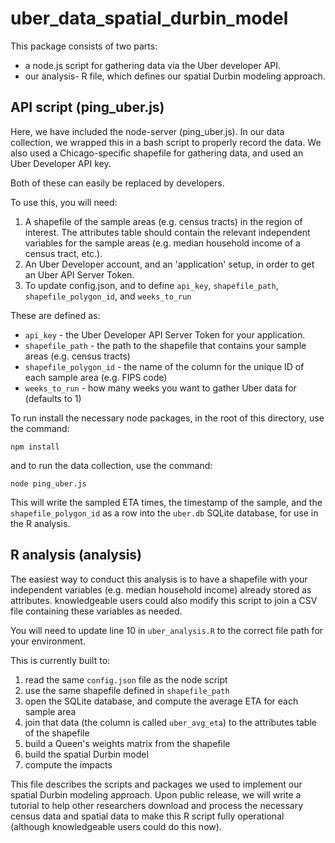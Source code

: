 # uber_data_spatial_durbin_model

This package consists of two parts:

- a node.js script for gathering data via the Uber developer API.
- our analysis- R file, which defines our spatial Durbin modeling approach.

## API script (ping_uber.js)
Here, we have included the node-server (ping_uber.js). In our data collection, we wrapped this in a bash script to properly record the data. We also used a Chicago-specific shapefile for gathering data, and used an Uber Developer API key.

Both of these can easily be replaced by developers.

To use this, you will need:

1. A shapefile of the sample areas (e.g. census tracts) in the region of interest. The attributes table should contain the relevant independent variables for the sample areas (e.g. median household income of a census tract, etc.).
2. An Uber Developer account, and an 'application' setup, in order to get an Uber API Server Token.
2. To update config.json, and to define `api_key`, `shapefile_path`, `shapefile_polygon_id`, and `weeks_to_run`

These are defined as:
- `api_key` - the Uber Developer API Server Token for your application.
- `shapefile_path` - the path to the shapefile that contains your sample areas (e.g. census tracts)
- `shapefile_polygon_id` - the name of the column for the unique ID of each sample area (e.g. FIPS code)
- `weeks_to_run` - how many weeks you want to gather Uber data for (defaults to 1)

To run install the necessary node packages, in the root of this directory, use the command:
```
npm install
```

and to run the data collection, use the command:
```
node ping_uber.js
```

This will write the sampled ETA times, the timestamp of the sample, and the `shapefile_polygon_id` as a row into the `uber.db` SQLite database, for use in the R analysis.


## R analysis (analysis)

The easiest way to conduct this analysis is to have a shapefile with your independent variables (e.g. median household income) already stored as attributes. knowledgeable users could also modify this script to join a CSV file containing these variables as needed.

You will need to update line 10 in `uber_analysis.R` to the correct file path for your environment.

This is currently built to:

1. read the same `config.json` file as the node script
2. use the same shapefile defined in `shapefile_path`
2. open the SQLite database, and compute the average ETA for each sample area
3. join that data (the column is called `uber_avg_eta`) to the attributes table of the shapefile
4. build a Queen's weights matrix from the shapefile
5. build the spatial Durbin model
6. compute the impacts

This file describes the scripts and packages we used to implement our spatial Durbin modeling approach. Upon public release, we will write a tutorial to help other researchers download and process the necessary census data and spatial data to make this R script fully operational (although knowledgeable users could do this now).
